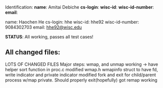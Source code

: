 Identification:
**name**: Amitai Debiche
**cs-login**: 
**wisc-id**: 
**wisc-id-number**:
**email**: 

name: Haochen He
cs-login: hhe
wisc-id: hhe92
wisc-id-number: 9084302703
email: hhe92@wisc.edu

**STATUS**: All working, passes all test cases!

## All changed files:
LOTS OF CHANGED FILES
Major steps:
wmap, and unmap working -> have helper sort function in proc.c
modified wmap.h wmapinfo struct to have fd, write indicator and private indicator
modified fork and exit for child/parent process w/map private. Should properly exit(hopefully)
got remap working


